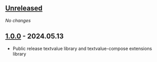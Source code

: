 ## [Unreleased]

*No changes*

## [1.0.0] - 2024.05.13

- Public release textvalue library and textvalue-compose extensions library

[unreleased]: https://github.com/RedMadRobot/TextValue/compare/1.0.0...main
[1.0.0]: https://github.com/RedMadRobot/TextValue/compare/d5d1d9...1.0.0
